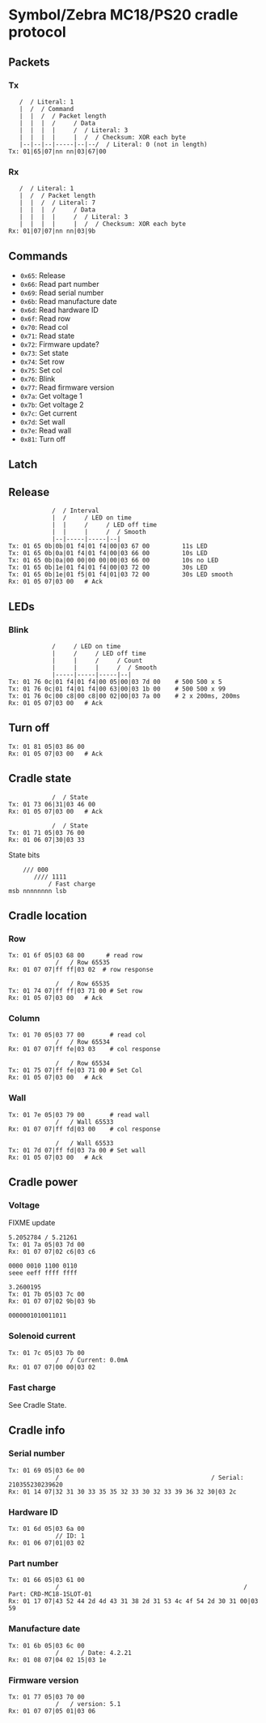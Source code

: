 # Symbol/Zebra MC18/PS20 cradle protocol

## Packets

### Tx

       /  / Literal: 1
       |  /  / Command
       |  |  /  / Packet length
       |  |  |  /     / Data
       |  |  |  |     /  / Literal: 3
       |  |  |  |     |  /  / Checksum: XOR each byte
       |--|--|--|-----|--|--/  / Literal: 0 (not in length)
    Tx: 01|65|07|nn nn|03|67|00


### Rx

       /  / Literal: 1
       |  /  / Packet length
       |  |  /  / Literal: 7
       |  |  |  /     / Data
       |  |  |  |     /  / Literal: 3
       |  |  |  |     |  /  / Checksum: XOR each byte
    Rx: 01|07|07|nn nn|03|9b

## Commands

* `0x65`: Release
* `0x66`: Read part number
* `0x69`: Read serial number
* `0x6b`: Read manufacture date
* `0x6d`: Read hardware ID
* `0x6f`: Read row
* `0x70`: Read col
* `0x71`: Read state
* `0x72`: Firmware update?
* `0x73`: Set state
* `0x74`: Set row
* `0x75`: Set col
* `0x76`: Blink
* `0x77`: Read firmware version
* `0x7a`: Get voltage 1
* `0x7b`: Get voltage 2
* `0x7c`: Get current
* `0x7d`: Set wall
* `0x7e`: Read wall
* `0x81`: Turn off

## Latch

## Release

                /  / Interval
                |  /     / LED on time
                |  |     /     / LED off time
                |  |     |     /  / Smooth
                |--|-----|-----|--|
    Tx: 01 65 0b|0b|01 f4|01 f4|00|03 67 00         11s LED
    Tx: 01 65 0b|0a|01 f4|01 f4|00|03 66 00         10s LED
    Tx: 01 65 0b|0a|00 00|00 00|00|03 66 00         10s no LED
    Tx: 01 65 0b|1e|01 f4|01 f4|00|03 72 00         30s LED
    Tx: 01 65 0b|1e|01 f5|01 f4|01|03 72 00         30s LED smooth
    Rx: 01 05 07|03 00   # Ack


## LEDs

### Blink

                /     / LED on time
                |     /     / LED off time
                |     |     /     / Count
                |     |     |     /  / Smooth
                |-----|-----|-----|--|
    Tx: 01 76 0c|01 f4|01 f4|00 05|00|03 7d 00    # 500 500 x 5
    Tx: 01 76 0c|01 f4|01 f4|00 63|00|03 1b 00    # 500 500 x 99
    Tx: 01 76 0c|00 c8|00 c8|00 02|00|03 7a 00    # 2 x 200ms, 200ms
    Rx: 01 05 07|03 00   # Ack

## Turn off

    Tx: 01 81 05|03 86 00
    Rx: 01 05 07|03 00   # Ack


## Cradle state


                /  / State
    Tx: 01 73 06|31|03 46 00
    Rx: 01 05 07|03 00   # Ack

                /  / State
    Tx: 01 71 05|03 76 00
    Rx: 01 06 07|30|03 33

State bits

        /// 000
           //// 1111
               / Fast charge
    msb nnnnnnnn lsb

## Cradle location

### Row

    Tx: 01 6f 05|03 68 00      # read row
                 /   / Row 65535
    Rx: 01 07 07|ff ff|03 02  # row response

                 /   / Row 65535
    Tx: 01 74 07|ff ff|03 71 00 # Set row
    Rx: 01 05 07|03 00   # Ack

### Column

    Tx: 01 70 05|03 77 00       # read col
                 /   / Row 65534
    Rx: 01 07 07|ff fe|03 03    # col response

                 /   / Row 65534
    Tx: 01 75 07|ff fe|03 71 00 # Set Col
    Rx: 01 05 07|03 00   # Ack

### Wall

    Tx: 01 7e 05|03 79 00       # read wall
                 /   / Wall 65533
    Rx: 01 07 07|ff fd|03 00    # col response

                 /   / Wall 65533
    Tx: 01 7d 07|ff fd|03 7a 00 # Set wall
    Rx: 01 05 07|03 00   # Ack


## Cradle power

### Voltage

FIXME update

    5.2052784 / 5.21261
    Tx: 01 7a 05|03 7d 00
    Rx: 01 07 07|02 c6|03 c6
    
    0000 0010 1100 0110
    seee eeff ffff ffff

    3.2600195
    Tx: 01 7b 05|03 7c 00
    Rx: 01 07 07|02 9b|03 9b
    
    0000001010011011


### Solenoid current

    Tx: 01 7c 05|03 7b 00
                 /   / Current: 0.0mA
    Rx: 01 07 07|00 00|03 02

### Fast charge

See Cradle State.


## Cradle info

### Serial number
    Tx: 01 69 05|03 6e 00
                 /                                          / Serial: 210355230239620
    Rx: 01 14 07|32 31 30 33 35 35 32 33 30 32 33 39 36 32 30|03 2c

### Hardware ID
    Tx: 01 6d 05|03 6a 00
                 // ID: 1
    Rx: 01 06 07|01|03 02

### Part number
    Tx: 01 66 05|03 61 00
                 /                                                   / Part: CRD-MC18-1SLOT-01
    Rx: 01 17 07|43 52 44 2d 4d 43 31 38 2d 31 53 4c 4f 54 2d 30 31 00|03 59

### Manufacture date
    Tx: 01 6b 05|03 6c 00
                 /      / Date: 4.2.21
    Rx: 01 08 07|04 02 15|03 1e

### Firmware version
    Tx: 01 77 05|03 70 00
                 /   / version: 5.1
    Rx: 01 07 07|05 01|03 06

